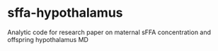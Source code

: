 # sffa-hypothalamus
Analytic code for research paper on maternal sFFA concentration and offspring hypothalamus MD
